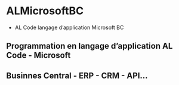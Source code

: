 # ALMicrosoftBC
* AL Code langage d’application Microsoft BC
## Programmation en langage d’application AL Code - Microsoft 
## Businnes Central - ERP - CRM - API...
